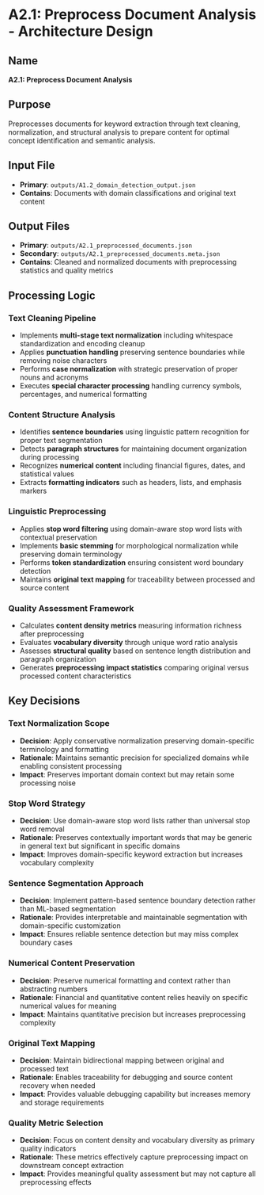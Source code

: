 # A2.1: Preprocess Document Analysis - Architecture Design

## Name
**A2.1: Preprocess Document Analysis**

## Purpose
Preprocesses documents for keyword extraction through text cleaning, normalization, and structural analysis to prepare content for optimal concept identification and semantic analysis.

## Input File
- **Primary**: `outputs/A1.2_domain_detection_output.json`
- **Contains**: Documents with domain classifications and original text content

## Output Files
- **Primary**: `outputs/A2.1_preprocessed_documents.json`
- **Secondary**: `outputs/A2.1_preprocessed_documents.meta.json`
- **Contains**: Cleaned and normalized documents with preprocessing statistics and quality metrics

## Processing Logic

### Text Cleaning Pipeline
- Implements **multi-stage text normalization** including whitespace standardization and encoding cleanup
- Applies **punctuation handling** preserving sentence boundaries while removing noise characters
- Performs **case normalization** with strategic preservation of proper nouns and acronyms
- Executes **special character processing** handling currency symbols, percentages, and numerical formatting

### Content Structure Analysis
- Identifies **sentence boundaries** using linguistic pattern recognition for proper text segmentation
- Detects **paragraph structures** for maintaining document organization during processing
- Recognizes **numerical content** including financial figures, dates, and statistical values
- Extracts **formatting indicators** such as headers, lists, and emphasis markers

### Linguistic Preprocessing
- Applies **stop word filtering** using domain-aware stop word lists with contextual preservation
- Implements **basic stemming** for morphological normalization while preserving domain terminology
- Performs **token standardization** ensuring consistent word boundary detection
- Maintains **original text mapping** for traceability between processed and source content

### Quality Assessment Framework
- Calculates **content density metrics** measuring information richness after preprocessing
- Evaluates **vocabulary diversity** through unique word ratio analysis
- Assesses **structural quality** based on sentence length distribution and paragraph organization
- Generates **preprocessing impact statistics** comparing original versus processed content characteristics

## Key Decisions

### Text Normalization Scope
- **Decision**: Apply conservative normalization preserving domain-specific terminology and formatting
- **Rationale**: Maintains semantic precision for specialized domains while enabling consistent processing
- **Impact**: Preserves important domain context but may retain some processing noise

### Stop Word Strategy
- **Decision**: Use domain-aware stop word lists rather than universal stop word removal
- **Rationale**: Preserves contextually important words that may be generic in general text but significant in specific domains
- **Impact**: Improves domain-specific keyword extraction but increases vocabulary complexity

### Sentence Segmentation Approach
- **Decision**: Implement pattern-based sentence boundary detection rather than ML-based segmentation
- **Rationale**: Provides interpretable and maintainable segmentation with domain-specific customization
- **Impact**: Ensures reliable sentence detection but may miss complex boundary cases

### Numerical Content Preservation
- **Decision**: Preserve numerical formatting and context rather than abstracting numbers
- **Rationale**: Financial and quantitative content relies heavily on specific numerical values for meaning
- **Impact**: Maintains quantitative precision but increases preprocessing complexity

### Original Text Mapping
- **Decision**: Maintain bidirectional mapping between original and processed text
- **Rationale**: Enables traceability for debugging and source content recovery when needed
- **Impact**: Provides valuable debugging capability but increases memory and storage requirements

### Quality Metric Selection
- **Decision**: Focus on content density and vocabulary diversity as primary quality indicators
- **Rationale**: These metrics effectively capture preprocessing impact on downstream concept extraction
- **Impact**: Provides meaningful quality assessment but may not capture all preprocessing effects